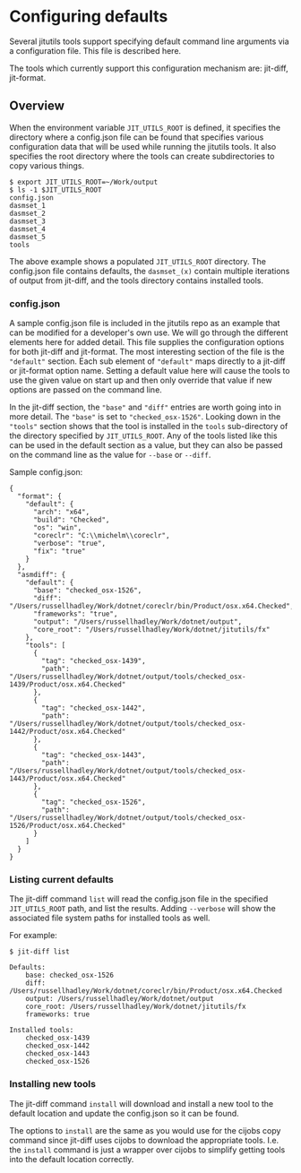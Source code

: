 # Configuring defaults

Several jitutils tools support specifying default command line arguments via a configuration
file. This file is described here.

The tools which currently support this configuration mechanism are: jit-diff, jit-format.

## Overview

When the environment variable `JIT_UTILS_ROOT` is defined, it specifies the directory where a
config.json file can be found that specifies various configuration data that will be used
while running the jitutils tools. It also specifies the root directory where the tools can
create subdirectories to copy various things.

```
$ export JIT_UTILS_ROOT=~/Work/output
$ ls -1 $JIT_UTILS_ROOT
config.json
dasmset_1
dasmset_2
dasmset_3
dasmset_4
dasmset_5
tools
```

The above example shows a populated `JIT_UTILS_ROOT` directory.  The config.json file contains defaults,
the `dasmset_(x)` contain multiple iterations of output from jit-diff, and the tools directory
contains installed tools.

### config.json

A sample config.json file is included in the jitutils repo as an example that can be modified
for a developer's own use.  We will go through the different elements here for added detail.
This file supplies the configuration options for both jit-diff and jit-format. The most interesting
section of the file is the `"default"` section.  Each sub element of `"default"` maps directly to a jit-diff
or jit-format option name.  Setting a default value here will cause the tools to
use the given value on start up and then only override that value if new options are passed
on the command line.

In the jit-diff section, the `"base"` and `"diff"` entries are worth going into
in more detail.  The `"base"` is set to `"checked_osx-1526"`.  Looking down in the `"tools"` section
shows that the tool is installed in the `tools` sub-directory of the directory specified by
`JIT_UTILS_ROOT`.  Any of the tools listed like this can be used in the default section
as a value, but they can also be passed on the command line
as the value for `--base` or `--diff`.

Sample config.json:
```
{
  "format": {
    "default": {
      "arch": "x64",
      "build": "Checked",
      "os": "win",
      "coreclr": "C:\\michelm\\coreclr",
      "verbose": "true",
      "fix": "true"
    }
  },
  "asmdiff": {
    "default": {
      "base": "checked_osx-1526",
      "diff": "/Users/russellhadley/Work/dotnet/coreclr/bin/Product/osx.x64.Checked",
      "frameworks": "true",
      "output": "/Users/russellhadley/Work/dotnet/output",
      "core_root": "/Users/russellhadley/Work/dotnet/jitutils/fx"
    },
    "tools": [
      {
        "tag": "checked_osx-1439",
        "path": "/Users/russellhadley/Work/dotnet/output/tools/checked_osx-1439/Product/osx.x64.Checked"
      },
      {
        "tag": "checked_osx-1442",
        "path": "/Users/russellhadley/Work/dotnet/output/tools/checked_osx-1442/Product/osx.x64.Checked"
      },
      {
        "tag": "checked_osx-1443",
        "path": "/Users/russellhadley/Work/dotnet/output/tools/checked_osx-1443/Product/osx.x64.Checked"
      },
      {
        "tag": "checked_osx-1526",
        "path": "/Users/russellhadley/Work/dotnet/output/tools/checked_osx-1526/Product/osx.x64.Checked"
      }
    ]
  }
}
```

### Listing current defaults

The jit-diff command `list` will read the config.json file in the specified `JIT_UTILS_ROOT` path, and list
the results.  Adding `--verbose` will show the associated file system paths for installed tools as well.

For example:
```
$ jit-diff list

Defaults:
	base: checked_osx-1526
	diff: /Users/russellhadley/Work/dotnet/coreclr/bin/Product/osx.x64.Checked
	output: /Users/russellhadley/Work/dotnet/output
	core_root: /Users/russellhadley/Work/dotnet/jitutils/fx
	frameworks: true

Installed tools:
	checked_osx-1439
	checked_osx-1442
	checked_osx-1443
	checked_osx-1526
```

### Installing new tools

The jit-diff command `install` will download and install a new tool to the default location
and update the config.json so it can be found.

The options to `install` are the same as you would use for the cijobs copy command since jit-diff
uses cijobs to download the appropriate tools.  I.e. the `install` command is just a wrapper over
cijobs to simplify getting tools into the default location correctly.
